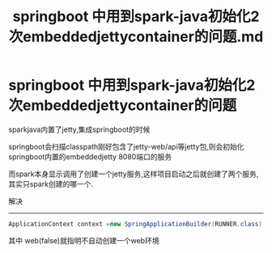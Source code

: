 ﻿---
title: springboot 中用到spark-java初始化2次embeddedjettycontainer的问题.md
---
springboot 中用到spark-java初始化2次embeddedjettycontainer的问题
=======

sparkjava内置了jetty,集成springboot的时候

springboot会扫描classpath刚好包含了jetty-web/api等jetty包,则会初始化springboot内置的embeddedjetty 8080端口的服务

而spark本身显示调用了创建一个jetty服务,这样项目启动之后就创建了两个服务,其实只spark创建的哪一个.

解决
--- -

```java
ApplicationContext context =new SpringApplicationBuilder(RUNNER.class).web(false).run(args);
```

其中 web(false)就指明不自动创建一个web环境